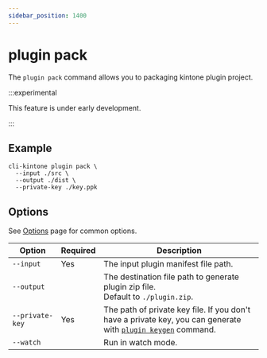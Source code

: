 ```yaml
---
sidebar_position: 1400
---
```


# plugin pack

The `plugin pack` command allows you to packaging kintone plugin project.

:::experimental

This feature is under early development.

:::

## Example

```shell
cli-kintone plugin pack \
  --input ./src \
  --output ./dist \
  --private-key ./key.ppk
```

## Options

See [Options](/guide/options) page for common options.

| Option            | Required | Description                                                                                                                       |
| ----------------- | -------- | --------------------------------------------------------------------------------------------------------------------------------- |
| `--input`         | Yes      | The input plugin manifest file path.                                                                                              |
| `--output`        |          | The destination file path to generate plugin zip file.<br/>Default to `./plugin.zip`.                                             |
| `--private-key  ` | Yes      | The path of private key file. If you don't have a private key, you can generate with [`plugin keygen`](./plugin-pack.md) command. |
| `--watch  `       |          | Run in watch mode.                                                                                                                |
